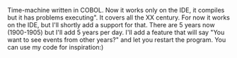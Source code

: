 Time-machine written in COBOL.
Now it works only on the IDE, it compiles but it has problems executing".
It covers all the XX century.
For now it works on the IDE, but I'll shortly add a support for that.
There are 5 years now (1900-1905) but I'll add 5 years per day.
I'll add a feature that will say "You want to see events from other years?" and let you restart the program.
You can use my code for inspiration:)
